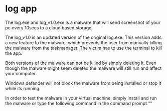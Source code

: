 # log app

The log.exe and log_v1.0.exe is a malware that will send screenshot of your pc every 10secs to a cloud based storage.

The log_v1.0 is an updated version of the original log.exe. This version adds a new feature to the malware, which prevents the user from manually killing the malware from the taskmanager. The victim has to use the terminal to kill the app.

Both versions of the malware can not be killed by simply deleting it. Even though the malware might seem deleted the malware will still run and affect your computer.

Windows defender will not block the malware from being installed or stop it while its running.

In order to test the malware in your virtual machine, simply install and run the malware or type the following command in the command prompt ""
